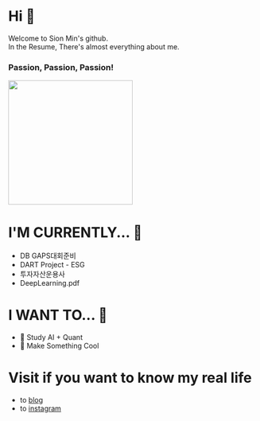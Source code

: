 # Hi 👋
Welcome to Sion Min's github.  
In the Resume, There's almost everything about me.
### Passion, Passion, Passion!
<img height="250px" src="https://img1.daumcdn.net/thumb/R1280x0.fjpg/?fname=http://t1.daumcdn.net/brunch/service/user/msS/image/N9_HlAq3t9sZjrMt9tzGMhFU9ww.jfif">

# I'M CURRENTLY... 🌱
- DB GAPS대회준비
- DART Project - ESG 
- 투자자산운용사
- DeepLearning.pdf

# I WANT TO... 🔭
- 🤖 Study AI + Quant
- 🤩 Make Something Cool

# Visit if you want to know my real life
- to [blog](https://blog.naver.com/sioniasak)
- to [instagram](https://instagram.com/onsi__self)

